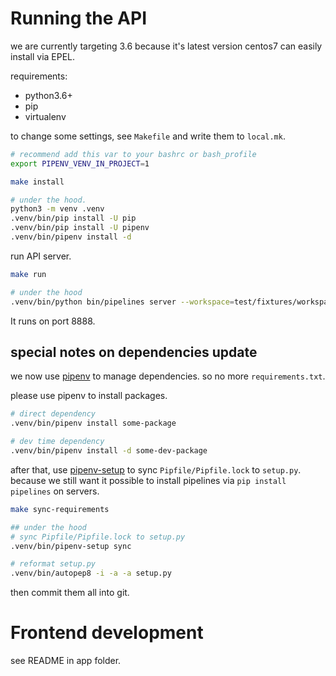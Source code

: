 # Running the API

we are currently targeting 3.6 because it's latest version centos7 can easily install via EPEL.

requirements:
- python3.6+
- pip
- virtualenv

to change some settings, see `Makefile` and write them to `local.mk`.

```sh
# recommend add this var to your bashrc or bash_profile
export PIPENV_VENV_IN_PROJECT=1

make install

# under the hood.
python3 -m venv .venv
.venv/bin/pip install -U pip
.venv/bin/pip install -U pipenv
.venv/bin/pipenv install -d
```

run API server.

```sh
make run

# under the hood
.venv/bin/python bin/pipelines server --workspace=test/fixtures/workspace --host 0.0.0.0
```

It runs on port 8888.

## special notes on dependencies update

we now use [pipenv](https://pipenv.pypa.io/en/latest/) to manage dependencies. so no more `requirements.txt`.

please use pipenv to install packages.

```sh
# direct dependency
.venv/bin/pipenv install some-package

# dev time dependency
.venv/bin/pipenv install -d some-dev-package
```

after that, use [pipenv-setup](https://github.com/Madoshakalaka/pipenv-setup) to sync `Pipfile/Pipfile.lock` to `setup.py`. because we still want it
possible to install pipelines via `pip install pipelines` on servers.

```sh
make sync-requirements

## under the hood
# sync Pipfile/Pipfile.lock to setup.py
.venv/bin/pipenv-setup sync

# reformat setup.py
.venv/bin/autopep8 -i -a -a setup.py
```

then commit them all into git.

# Frontend development

see README in app folder.
